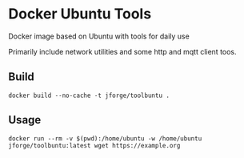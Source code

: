 # Docker Ubuntu Tools

Docker image based on Ubuntu with tools for daily use

Primarily include network utilities and some http and mqtt client toos.

## Build
```
docker build --no-cache -t jforge/toolbuntu .
```

## Usage

```
docker run --rm -v $(pwd):/home/ubuntu -w /home/ubuntu jforge/toolbuntu:latest wget https://example.org
```

